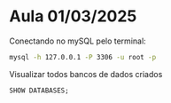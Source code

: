 # Aula 01/03/2025

Conectando no mySQL pelo terminal:
```bash
mysql -h 127.0.0.1 -P 3306 -u root -p
```

Visualizar todos bancos de dados criados 

```sql
SHOW DATABASES;
```